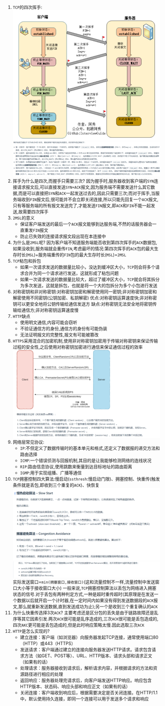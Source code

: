 1. `TCP`的四次挥手:
   ![](../markdown图像集/2025-03-25-21-44-31.png)
   ![](../markdown图像集/2025-03-25-21-47-07.png)
2. 挥手为什么是四次,而握手只需要三次?
   因为握手时,服务器收到客户端的`SYN`连接请求报文后,可以直接发送`SYN+ACK`报文,因为服务端不需要发送什么其它数据,而是可以直接把`SYN`和`ACK`一起发送过去的,因此只需要三次;而对于挥手,当服务端收到`FIN`报文后,很可能并不会立即关闭连接,所以只能先回复一个`ACK`报文,只有等服务端的所有报文发送完了,才能发送`FIN`报文,即`ACK`和`FIN`不能一起发送,故需要四次挥手
3. `2MSL`的意义
   * 保证客户端发送的最后一个`ACK`报文能够到达服务端,不然的话服务器会一直重发`FIN`报文
   * 防止已失效的连接请求报文段出现在本连接中
4. 为什么是`2MSL`呢?
   因为客户端不知道服务端能否收到第四次挥手的`ACK`数据包,如果没收到,服务端就会重传`FIN`,考虑最坏的情况:第四次挥手的`ACK`包的最大生存时长(`MSL`)+服务端重传的`FIN`包的最大生存时长(`MSL`)=`2MSL`
5. `TCP`粘包和拆包
   * 如果一次请求发送的数据量比较小，没达到缓冲区大小，`TCP`则会将多个请求合并为同一个请求进行发送，这就形成了粘包问题 
   * 如果一次请求发送的数据量比较大，超过了缓冲区大小，`TCP`就会将其拆分为多次发送，这就是拆包，也就是将一个大的包拆分为多个小包进行发送
6. 对称密钥和非对称密钥:对称密钥加密和解密使用同一密钥;非对称密钥加密和解密使用不同密钥(公钥加密、私钥解密)
   优点:对称密钥运算速度快;非对称密钥可以更安全地将公钥传输给通信发送方
   缺点:对称密钥无法安全地将密钥传输给通信方;非对称密钥运算速度慢
7. `HTTP`缺点
   * 使用明文通信,内容可能会窃听
   * 不验证通信方的身份,通信方的身份有可能伪装
   * 无法证明报文的完整性,报文有可能被篡改
8. `HTTPS`采用混合的加密机制,使用非对称密钥加密用于传输对称密钥来保证传输过程的安全性,之后使用对称密钥加密进行通信来保证通信过程的效率
   ![](../markdown图像集/2025-03-25-22-33-11.png)
9. 网络层常见协议:
    * `IP`:不但定义了数据传输时的基本单元和格式,还定义了数据报的递交方法和路由选择
    * `ICMP`:一个错误侦测与回报机制,其目的是让我能够检测网络的连线状况
    * `RIP`:路由信息协议,使用跳数来衡量到达目标地址的路由距离
    * `IGMP`:用于实现组播、广播等通信
10. `TCP`拥塞控制四大算法:慢启动(`ssthresh`:慢启动门限)、拥塞控制、快重传(触发条件就是丢包,即收到三个重复的`ACK`)、快恢复
    ![](../markdown图像集/2025-03-25-22-47-29.png)
    ![](../markdown图像集/2025-03-25-22-51-21.png)
    实际发送窗口=`min(拥塞窗口,接收窗口)`(这和流量控制不一样,流量控制中发送窗口大小等于接收窗口大小)
    一般来说,`TCP`拥塞控制算法以丢包为网络进入拥塞状态的信号.对于丢包有两种判定方式,一种是超时重传超时(其原理是在发送一个数据以后就开启一个计时器,在一定时间内如果没有得到发送数据段的`ACK`报文,那么就重新发送数据,直到发送成功为止);另一个是收到三个重复确认的`ACK`
11. 为什么快重传选择3次`ACK`?
    主要考虑还是区分包的丢失是由于链路故障还是乱序等其它因素引发.两次`ACK`很可能是乱序造成的,三次`ACK`很可能是丢包造成的,四次`AKC`更可能是丢包造成的,但是此时响应策略太慢.因此选取三次`ACK`
12. `HTTP`是怎么实现的?
    * 建立连接：客户端（如浏览器）向服务器发起TCP连接，通常使用端口80（HTTP）或443（HTTPS）
    * 发送请求：客户端通过建立的连接向服务器发送HTTP请求。请求包含请求方法（如GET、POST等）、URL、HTTP版本、请求头部和请求正文（如果有的话）
    * 处理请求：服务器接收到请求后，解析请求内容，并根据请求的方法和资源路径进行相应的处理
    * 返回响应：服务器处理完请求后，向客户端发送HTTP响应。响应包含HTTP版本、状态码、响应头部和响应正文（如果有的话）
    * 关闭连接：客户端收到响应后，根据需要决定是否关闭连接。在HTTP/1.1中，默认使用持久连接，即同一个连接可以用于发送多个请求和响应
   